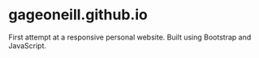 # gageoneill.github.io
First attempt at a responsive personal website.
Built using Bootstrap and JavaScript.
